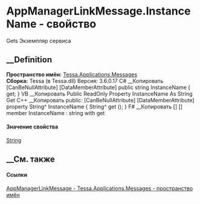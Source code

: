 # AppManagerLinkMessage.InstanceName - свойство
Gets Экземпляр сервиса
## __Definition
 **Пространство имён:**
[Tessa.Applications.Messages](N_Tessa_Applications_Messages.htm)  
 **Сборка:** Tessa (в Tessa.dll) Версия: 3.6.0.17
C# __Копировать
    [CanBeNullAttribute]
    [DataMemberAttribute]
    public string InstanceName { get; }
VB __Копировать
    <CanBeNullAttribute>
    <DataMemberAttribute>
    Public ReadOnly Property InstanceName As String
    	Get
C++ __Копировать
     public:
    [CanBeNullAttribute]
    [DataMemberAttribute]
    property String^ InstanceName {
    	String^ get ();
    }
F# __Копировать
     [<CanBeNullAttribute>]
    [<DataMemberAttribute>]
    member InstanceName : string with get
#### Значение свойства
[String](https://learn.microsoft.com/dotnet/api/system.string)
##  __См. также
#### Ссылки
[AppManagerLinkMessage -
](T_Tessa_Applications_Messages_AppManagerLinkMessage.htm)
[Tessa.Applications.Messages - пространство
имён](N_Tessa_Applications_Messages.htm)

